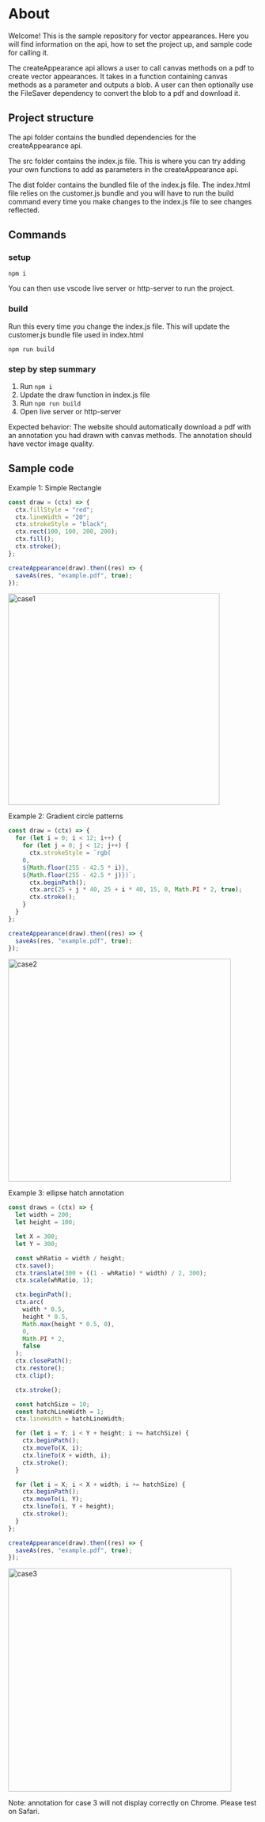 # About

Welcome! This is the sample repository for vector appearances.
Here you will find information on the api, how to set the project up, and sample code for calling it.

The createAppearance api allows a user to call canvas methods on a pdf to create vector appearances. It
takes in a function containing canvas methods as a parameter and outputs a blob. A user can then optionally use the FileSaver dependency to convert the blob to a pdf and download it.

## Project structure

The api folder contains the bundled dependencies for the createAppearance api.

The src folder contains the index.js file. This is where you can try adding your own functions to add as parameters in the createAppearance api.

The dist folder contains the bundled file of the index.js file. The index.html file relies on the customer.js bundle and you will have to run the build command every time you make changes to the index.js file to see changes reflected.

## Commands

### setup

`npm i`

You can then use vscode live server or http-server to run the project.

### build

Run this every time you change the index.js file. This will update the customer.js bundle file used in index.html

`npm run build`

### step by step summary

1. Run `npm i`
2. Update the draw function in index.js file
3. Run `npm run build`
4. Open live server or http-server

Expected behavior: The website should automatically download a pdf with an annotation you had drawn with canvas methods. The annotation should have vector image quality.

## Sample code

Example 1: Simple Rectangle

```js
const draw = (ctx) => {
  ctx.fillStyle = "red";
  ctx.lineWidth = "20";
  ctx.strokeStyle = "black";
  ctx.rect(100, 100, 200, 200);
  ctx.fill();
  ctx.stroke();
};

createAppearance(draw).then((res) => {
  saveAs(res, "example.pdf", true);
});
```
<img width="427" alt="case1" src="https://user-images.githubusercontent.com/70789275/180508517-e48233e8-b740-4fe3-a120-4b8db90edc70.png">

Example 2: Gradient circle patterns

```js
const draw = (ctx) => {
  for (let i = 0; i < 12; i++) {
    for (let j = 0; j < 12; j++) {
      ctx.strokeStyle = `rgb(
    0,
    ${Math.floor(255 - 42.5 * i)},
    ${Math.floor(255 - 42.5 * j)})`;
      ctx.beginPath();
      ctx.arc(25 + j * 40, 25 + i * 40, 15, 0, Math.PI * 2, true);
      ctx.stroke();
    }
  }
};

createAppearance(draw).then((res) => {
  saveAs(res, "example.pdf", true);
});
```

<img width="450" alt="case2" src="https://user-images.githubusercontent.com/70789275/180508978-1b147c6d-746a-4ae9-a58b-67f41dc2ee5b.png">

Example 3: ellipse hatch annotation

```js
const draws = (ctx) => {
  let width = 200;
  let height = 100;

  let X = 300;
  let Y = 300;

  const whRatio = width / height;
  ctx.save();
  ctx.translate(300 + ((1 - whRatio) * width) / 2, 300);
  ctx.scale(whRatio, 1);

  ctx.beginPath();
  ctx.arc(
    width * 0.5,
    height * 0.5,
    Math.max(height * 0.5, 0),
    0,
    Math.PI * 2,
    false
  );
  ctx.closePath();
  ctx.restore();
  ctx.clip();

  ctx.stroke();

  const hatchSize = 10;
  const hatchLineWidth = 1;
  ctx.lineWidth = hatchLineWidth;

  for (let i = Y; i < Y + height; i += hatchSize) {
    ctx.beginPath();
    ctx.moveTo(X, i);
    ctx.lineTo(X + width, i);
    ctx.stroke();
  }

  for (let i = X; i < X + width; i += hatchSize) {
    ctx.beginPath();
    ctx.moveTo(i, Y);
    ctx.lineTo(i, Y + height);
    ctx.stroke();
  }
};

createAppearance(draw).then((res) => {
  saveAs(res, "example.pdf", true);
});
```
<img width="451" alt="case3" src="https://user-images.githubusercontent.com/70789275/180509024-53da7e29-13d7-4b01-a68e-c239280196d8.png">

Note: annotation for case 3 will not display correctly on Chrome. Please test on Safari.
